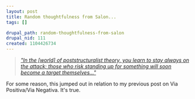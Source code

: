 ```yaml
--- 
layout: post
title: Random thoughtfulness from Salon...
tags: []

drupal_path: random-thoughtfulness-from-salon
drupal_nid: 111
created: 1104426734
---
```

<a href="http://www.salon.com/books/feature/2004/07/15/peck_wood/"><em><blockquote>"In the [world] of poststructuralist theory, you learn to stay always on the attack; those who risk standing up for something will soon become a target themselves..."</blockquote></em></a>

For some reason, this jumped out in relation to my previous post on Via Positiva/Via Negativa. It's true.

